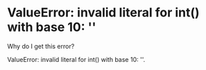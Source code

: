 
# ValueError: invalid literal for int() with base 10: ''

Why do I get this error?

ValueError: invalid literal for int() with base 10: ''.


        